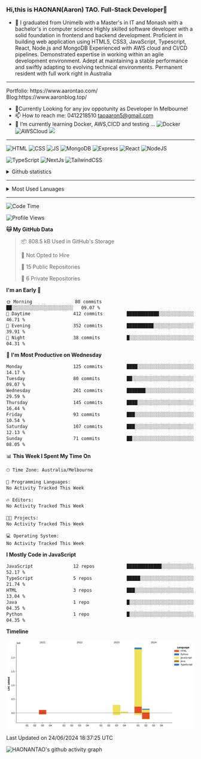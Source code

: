 ### Hi,this is HAONAN(Aaron) TAO. Full-Stack Developer👋

- 🔭 I graduated from Unimelb with a Master's in IT and Monash with a bachelor's in computer science
Highly skilled software developer with a solid foundation in frontend  and backend development. Proficient in building web application using HTML5, CSS3, JavaScript, Typescript, React, Node.js and MongoDB
Experienced with AWS cloud and CI/CD pipelines.
Demonstrated expertise in working within an agile development environment.
Adept at maintaining a stable performance and swiftly adapting to evolving technical environments.
Permanent resident with full work right in Australia
<hr/>
Portfolio: https://www.aarontao.com/
<br/>
Blog:https://www.aaronblog.top/

- 💬Currently Looking for any jov oppotunity as Developer In Melbourne!
- 📫 How to reach me:  0412218510   taoaaron5@gmail.com
- 🌱 I’m currently learning Docker, AWS,CICD and testing ...
![Docker](https://img.shields.io/badge/Docker-yellow?style=plastic)
![AWSCloud](https://img.shields.io/badge/AWS-yellow?style=plastic)
![](https://metrics.lecoq.io/insights/HAONANTAO)
<hr/>

![HTML](https://img.shields.io/badge/-HTML5-E34F26?style=flat-square&logo=html5&logoColor=white)
![CSS](https://img.shields.io/badge/-CSS3-1572B6?style=flat-square&logo=css3)
![JS](https://img.shields.io/badge/-JavaScript-oringe?style=flat-square&logo=javascript)
![MongoDB](https://img.shields.io/badge/MongoDB-blue?style=plastic)
![Express](https://img.shields.io/badge/Express-blue?style=plastic)
![React](https://img.shields.io/badge/react-blue?style=plastic)
![NodeJS](https://img.shields.io/badge/NodeJS-blue?style=plastic)

![TypeScript](https://img.shields.io/badge/TypeScript-blue?style=plastic)
![NextJs](https://img.shields.io/badge/NextJs-blue?style=plastic)
![TailwindCSS](https://img.shields.io/badge/TailwindCSS-blue?style=plastic)


<!-- [![Aaron's Most used languages](https://github-readme-stats.vercel.app/api/top-langs/?username=haonantao)]-->
<details>
  <summary>Github statistics</summary>
  <p align="center">
    <img src="https://github-readme-stats.vercel.app/api?username=HAONANTAO&show_icons=true" height="300"/>
  </p>
</details>
<hr/>
<details>
  <summary>Most Used Lanuages</summary>
  <p align="center">
    <img src="https://github-readme-stats.vercel.app/api/top-langs/?username=HAONANTAO&layout=donut-vertical" height="300"/>
  </p>
</details>

<hr/>

<!--START_SECTION:waka-->
![Code Time](http://img.shields.io/badge/Code%20Time-140%20hrs%209%20mins-blue)

![Profile Views](http://img.shields.io/badge/Profile%20Views-0-blue)

**🐱 My GitHub Data** 

> 📦 808.5 kB Used in GitHub's Storage 
 > 
> 🚫 Not Opted to Hire
 > 
> 📜 15 Public Repositories 
 > 
> 🔑 6 Private Repositories 
 > 
**I'm an Early 🐤** 

```text
🌞 Morning                80 commits          ██░░░░░░░░░░░░░░░░░░░░░░░   09.07 % 
🌆 Daytime                412 commits         ████████████░░░░░░░░░░░░░   46.71 % 
🌃 Evening                352 commits         ██████████░░░░░░░░░░░░░░░   39.91 % 
🌙 Night                  38 commits          █░░░░░░░░░░░░░░░░░░░░░░░░   04.31 % 
```
📅 **I'm Most Productive on Wednesday** 

```text
Monday                   125 commits         ████░░░░░░░░░░░░░░░░░░░░░   14.17 % 
Tuesday                  80 commits          ██░░░░░░░░░░░░░░░░░░░░░░░   09.07 % 
Wednesday                261 commits         ███████░░░░░░░░░░░░░░░░░░   29.59 % 
Thursday                 145 commits         ████░░░░░░░░░░░░░░░░░░░░░   16.44 % 
Friday                   93 commits          ███░░░░░░░░░░░░░░░░░░░░░░   10.54 % 
Saturday                 107 commits         ███░░░░░░░░░░░░░░░░░░░░░░   12.13 % 
Sunday                   71 commits          ██░░░░░░░░░░░░░░░░░░░░░░░   08.05 % 
```


📊 **This Week I Spent My Time On** 

```text
🕑︎ Time Zone: Australia/Melbourne

💬 Programming Languages: 
No Activity Tracked This Week

🔥 Editors: 
No Activity Tracked This Week

🐱‍💻 Projects: 
No Activity Tracked This Week

💻 Operating System: 
No Activity Tracked This Week
```

**I Mostly Code in JavaScript** 

```text
JavaScript               12 repos            █████████████░░░░░░░░░░░░   52.17 % 
TypeScript               5 repos             █████░░░░░░░░░░░░░░░░░░░░   21.74 % 
HTML                     3 repos             ███░░░░░░░░░░░░░░░░░░░░░░   13.04 % 
Java                     1 repo              █░░░░░░░░░░░░░░░░░░░░░░░░   04.35 % 
Python                   1 repo              █░░░░░░░░░░░░░░░░░░░░░░░░   04.35 % 
```



**Timeline**

![Lines of Code chart](https://raw.githubusercontent.com/HAONANTAO/HAONANTAO/main/assets/bar_graph.png)


 Last Updated on 24/06/2024 18:37:25 UTC
<!--END_SECTION:waka-->


![HAONANTAO's github activity graph](https://github-readme-activity-graph.vercel.app/graph?username=HAONANTAO&theme=tokyo-night)


